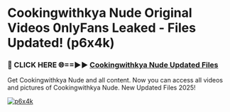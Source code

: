 # Cookingwithkya Nude Original Videos 0nlyFans Leaked - Files Updated! (p6x4k)

<h3>🔴 CLICK HERE 🌐==►► <a href="https://tinyurl.com/yrmya6cz" rel="nofollow">Cookingwithkya Nude Updated Files</a></h3>

Get Cookingwithkya Nude and all content. Now you can access all videos and pictures of Cookingwithkya Nude. New Updated Files 2025!

[![p6x4k](https://i.imgur.com/FMdXYCs.gif)](https://tinyurl.com/yrmya6cz)

